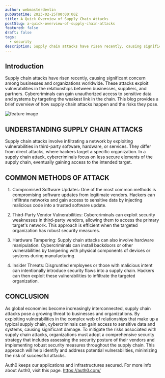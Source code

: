 ```yaml
---
author: webmasterdevlin
pubDatetime: 2023-02-25T00:00:00Z
title: A Quick Overview of Supply Chain Attacks
postSlug: a-quick-overview-of-supply-chain-attacks
featured: false
draft: false
tags:
  - security
description: Supply chain attacks have risen recently, causing significant concern among businesses and organizations worldwide. These attacks exploit vulnerabilities in the relationships between businesses, supp…
---
```


## Introduction

Supply chain attacks have risen recently, causing significant concern among businesses and organizations worldwide. These attacks exploit vulnerabilities in the relationships between businesses, suppliers, and partners. Cybercriminals can gain unauthorized access to sensitive data and systems by targeting the weakest link in the chain. This blog provides a brief overview of how supply chain attacks happen and the risks they pose.

![feature image](https://devlinduldulao.pro/wp-content/uploads/2023/03/supply-chain-attacks.png)

## UNDERSTANDING SUPPLY CHAIN ATTACKS

Supply chain attacks involve infiltrating a network by exploiting vulnerabilities in third-party software, hardware, or services. They differ from direct attacks, where hackers target a specific organization. In a supply chain attack, cybercriminals focus on less secure elements of the supply chain, eventually gaining access to the intended target.

## COMMON METHODS OF ATTACK

1. Compromised Software Updates: One of the most common methods is compromising software updates from legitimate vendors. Hackers can infiltrate networks and gain access to sensitive data by injecting malicious code into a trusted software update.

2. Third-Party Vendor Vulnerabilities: Cybercriminals can exploit security weaknesses in third-party vendors, allowing them to access the primary target's network. This approach is efficient when the targeted organization has robust security measures.

3. Hardware Tampering: Supply chain attacks can also involve hardware manipulation. Cybercriminals can install backdoors or other vulnerabilities by tampering with physical components of devices or systems during manufacturing.

4. Insider Threats: Disgruntled employees or those with malicious intent can intentionally introduce security flaws into a supply chain. Hackers can then exploit these vulnerabilities to infiltrate the targeted organization.

## CONCLUSION

As global economies become increasingly interconnected, supply chain attacks pose a growing threat to businesses and organizations. By exploiting vulnerabilities in the complex web of relationships that make up a typical supply chain, cybercriminals can gain access to sensitive data and systems, causing significant damage. To mitigate the risks associated with supply chain attacks, organizations must adopt a comprehensive security strategy that includes assessing the security posture of their vendors and implementing robust security measures throughout the supply chain. This approach will help identify and address potential vulnerabilities, minimizing the risk of successful attacks.

Auth0 keeps our applications and infrastructures secured. For more info about Auth0, visit this page. https://auth0.com/
